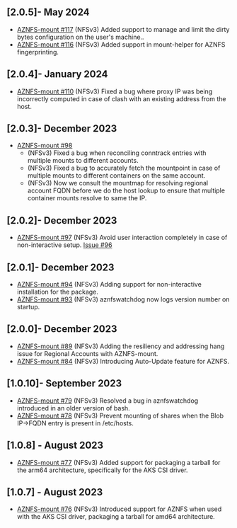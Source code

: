 ## [2.0.5]- May 2024
- [AZNFS-mount #117](https://github.com/Azure/AZNFS-mount/pull/117)
  (NFSv3) Added support to manage and limit the dirty bytes configuration on the user's machine..
- [AZNFS-mount #116](https://github.com/Azure/AZNFS-mount/pull/116)
  (NFSv3) Added support in mount-helper for AZNFS fingerprinting.

## [2.0.4]- January 2024
- [AZNFS-mount #110](https://github.com/Azure/AZNFS-mount/pull/110)
  (NFSv3) Fixed a bug where proxy IP was being incorrectly computed in case of clash with an existing address from the host.

## [2.0.3]- December 2023
- [AZNFS-mount #98](https://github.com/Azure/AZNFS-mount/pull/98)
  - (NFSv3) Fixed a bug when reconciling conntrack entries with multiple mounts to different accounts.
  - (NFSv3) Fixed a bug to accurately fetch the mountpoint in case of multiple mounts to different containers on the same account.
  - (NFSv3) Now we consult the mountmap for resolving regional account FQDN before we do the host lookup to ensure that multiple container mounts resolve to same the IP.

## [2.0.2]- December 2023
- [AZNFS-mount #97](https://github.com/Azure/AZNFS-mount/pull/97)
  (NFSv3) Avoid user interaction completely in case of non-interactive setup. [Issue #96](https://github.com/Azure/AZNFS-mount/issues/96)

## [2.0.1]- December 2023
- [AZNFS-mount #94](https://github.com/Azure/AZNFS-mount/pull/94)
  (NFSv3) Adding support for non-interactive installation for the package.
- [AZNFS-mount #93](https://github.com/Azure/AZNFS-mount/pull/93)
  (NFSv3) aznfswatchdog now logs version number on startup.

## [2.0.0]- December 2023
- [AZNFS-mount #89](https://github.com/Azure/AZNFS-mount/pull/89)
  (NFSv3) Adding the resiliency and addressing hang issue for Regional Accounts with AZNFS-mount.
- [AZNFS-mount #84](https://github.com/Azure/AZNFS-mount/pull/84)
  (NFSv3) Introducing Auto-Update feature for AZNFS.

## [1.0.10]- September 2023
- [AZNFS-mount #79](https://github.com/Azure/AZNFS-mount/pull/79)
  (NFSv3) Resolved a bug in aznfswatchdog introduced in an older version of bash.
- [AZNFS-mount #78](https://github.com/Azure/AZNFS-mount/pull/78)
  (NFSv3) Prevent mounting of shares when the Blob IP->FQDN entry is present in /etc/hosts.

## [1.0.8] - August 2023
- [AZNFS-mount #77](https://github.com/Azure/AZNFS-mount/pull/77)
  (NFSv3) Added support for packaging a tarball for the arm64 architecture, specifically for the AKS CSI driver.

## [1.0.7] - August 2023
- [AZNFS-mount #76](https://github.com/Azure/AZNFS-mount/pull/76)
  (NFSv3) Introduced support for AZNFS when used with the AKS CSI driver, packaging a tarball for amd64 architecture.